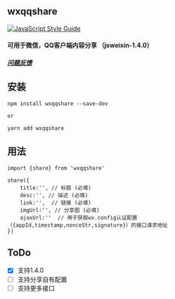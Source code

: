## wxqqshare


[![JavaScript Style Guide](https://img.shields.io/badge/code_style-standard-brightgreen.svg)](https://standardjs.com)

#### 可用于微信，QQ客户端内容分享 （jsweixin-1.4.0）
##### [问题反馈](https://github.com/Halokitiboy/wxqqshare/issues)

## 安装
```
npm install wxqqshare --save-dev

or

yarn add wxqqshare

```
## 用法
```
import {share} from 'wxqqshare'

share({
    title:'', // 标题 (必填)
    desc:'', // 描述 (必填)
    link:'',  // 链接 (必填)
    imgUrl:'', // 分享图 (必填)
    ajaxUrl:''  // 用于获取wx.config认证配置（{appId,timestamp,nonceStr,signature}）的接口请求地址 
})
```

## ToDo
- [x] 支持1.4.0
- [ ] 支持分享自有配置
- [ ] 支持更多接口
